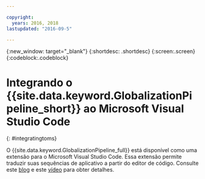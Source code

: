 ```yaml
---

copyright:
  years: 2016, 2018
lastupdated: "2016-09-5"

---
```


{:new_window: target="_blank"}
{:shortdesc: .shortdesc}
{:screen:.screen}
{:codeblock:.codeblock}

# Integrando o {{site.data.keyword.GlobalizationPipeline_short}} ao Microsoft Visual Studio Code
{: #integratingtoms}


O {{site.data.keyword.GlobalizationPipeline_full}} está disponível como uma extensão para o Microsoft Visual Studio Code. Essa extensão permite traduzir suas sequências de aplicativo a partir do editor de código. Consulte este [blog](https://developer.ibm.com/bluemix/2016/08/31/ibm-globalization-pipeline-and-microsoft-visual-studio-code/) e este [vídeo](https://www.youtube.com/watch?v=fUfmnx2KqyU) para obter detalhes.
